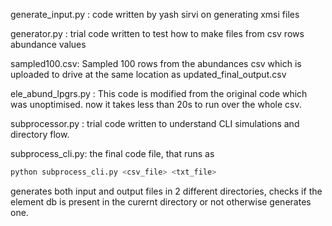 generate_input.py : code written by yash sirvi on generating xmsi files   
    
generator.py : trial code written to test how to make files from csv rows abundance values   
   
sampled100.csv: Sampled 100 rows from the abundances csv which is uploaded to drive at the same location as updated_final_output.csv

ele_abund_lpgrs.py : This code is modified from the original code which was unoptimised. now it takes less than 20s to run over the whole csv.

subprocessor.py : trial code written to understand CLI simulations and directory flow.

subprocess_cli.py: the final code file, that runs as
```bash
python subprocess_cli.py <csv_file> <txt_file>
```
generates both input and output files in 2 different directories, checks if the element db is present in the curernt directory or not otherwise generates one.   
